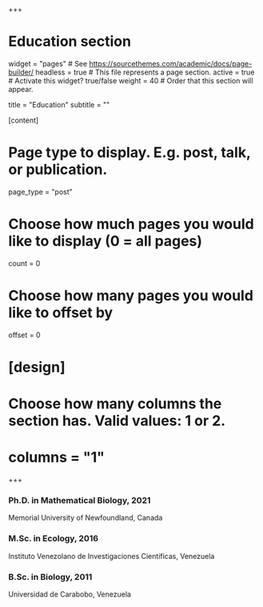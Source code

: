 +++
# Education section

widget = "pages"  # See https://sourcethemes.com/academic/docs/page-builder/
headless = true  # This file represents a page section.
active = true  # Activate this widget? true/false
weight = 40  # Order that this section will appear.

title = "Education"
subtitle = ""

[content]
# Page type to display. E.g. post, talk, or publication.
page_type = "post"

# Choose how much pages you would like to display (0 = all pages)
count = 0

# Choose how many pages you would like to offset by
offset = 0

# [design]
  # Choose how many columns the section has. Valid values: 1 or 2.
  #  columns = "1"

+++

  ### Ph.D. in Mathematical Biology, 2021
  Memorial University of Newfoundland, Canada
  
  ### M.Sc. in Ecology, 2016
  Instituto Venezolano de Investigaciones Científicas, Venezuela 
  
  ### B.Sc. in Biology, 2011
 Universidad de Carabobo, Venezuela
